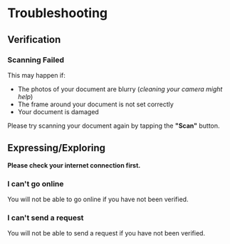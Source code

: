 # Troubleshooting

## Verification

### Scanning Failed

This may happen if:

- The photos of your document are blurry (*cleaning your camera might help*)
- The frame around your document is not set correctly
- Your document is damaged

Please try scanning your document again by tapping the **"Scan"** button.

## Expressing/Exploring

**Please check your internet connection first.**

### I can't go online

You will not be able to go online if you have not been verified.

### I can't send a request

You will not be able to send a request if you have not been verified.
